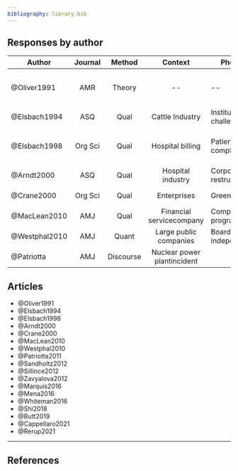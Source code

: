```yaml
---
bibliography: library.bib
---
```


## Responses by author

Author          | Journal   | Method    | Context                       | Phenomenon                        | Responses
-----           | :-:       | :-:       | :-:                           | ---                               | ---------                      
@Oliver1991     | AMR       | Theory    | --                            | --                                | Acquisce, Compromise, Avoid, Defy, Manipulate
@Elsbach1994    | ASQ       | Qual      | Cattle Industry               | Institutional challenges          | Denial, Acknowledgement
@Elsbach1998    | Org Sci   | Qual      | Hospital billing              | Patient complains/inquiries       | Accomodating, Legitimate, Intimidating, Bureacucratic
@Arndt2000      | ASQ       | Qual      | Hospital industry             | Corporate restructuring           | Impression management
@Crane2000      | Org Sci   | Qual      | Enterprises                   | Greening                          | "Amoralization" (decoupling)
@MacLean2010    | AMJ       | Qual      | Financial servicecompany      | Compliance programs               | Decoupling
@Westphal2010   | AMJ       | Quant     | Large public companies        | Board independence                | Impression management
@Patriotta      | AMJ       | Discourse | Nuclear power plantincident   |

## Articles

* @Oliver1991
* @Elsbach1994
* @Elsbach1998
* @Arndt2000
* @Crane2000
* @MacLean2010
* @Westphal2010
* @Patriotta2011
* @Sandholtz2012
* @Sillince2012
* @Zavyalova2012
* @Marquis2016
* @Mena2016
* @Whiteman2016
* @Shi2018
* @Butt2019
* @Cappellaro2021
* @Rerup2021

---

## References